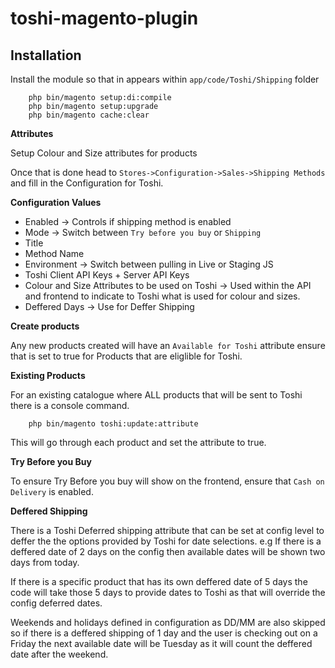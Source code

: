 # toshi-magento-plugin

## Installation 
Install the module so that in appears within `app/code/Toshi/Shipping` folder

```
    php bin/magento setup:di:compile
    php bin/magento setup:upgrade
    php bin/magento cache:clear
```

**Attributes**

Setup Colour and Size attributes for products

Once that is done head to `Stores->Configuration->Sales->Shipping Methods` and fill in the Configuration for Toshi. 

**Configuration Values**

* Enabled -> Controls if shipping method is enabled 
* Mode -> Switch between `Try before you buy` or `Shipping`
* Title
* Method Name
* Environment -> Switch between pulling in Live or Staging JS
* Toshi Client API Keys + Server API Keys
* Colour and Size Attributes to be used on Toshi -> Used within the API and frontend to indicate to Toshi what is used for colour and sizes.
* Deffered Days -> Use for Deffer Shipping

**Create products**

Any new products created will have an `Available for Toshi` attribute ensure that is set to true for Products that are eliglible for Toshi. 

**Existing Products** 

For an existing catalogue where ALL products that will be sent to Toshi there is a console command.

```
    php bin/magento toshi:update:attribute
```

This will go through each product and set the attribute to true.

**Try Before you Buy**

To ensure Try Before you buy will show on the frontend, ensure that `Cash on Delivery` is enabled.  

**Deffered Shipping** 

There is a Toshi Deferred shipping attribute that can be set at config level to deffer the the options provided by Toshi for date selections.
e.g If there is a deffered date of 2 days on the config then available dates will be shown two days from today. 

If there is a specific product that has its own deffered date of 5 days the code will take those 5 days to provide dates to Toshi as that will override the config deferred dates.

Weekends and holidays defined in configuration as DD/MM are also skipped so if there is a deffered shipping of 1 day and the user is checking out on a Friday the next available date will be Tuesday as it will count the deffered date after the weekend. 
